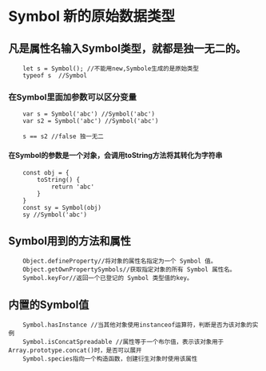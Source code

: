 # Symbol 新的原始数据类型

## 凡是属性名输入Symbol类型，就都是独一无二的。

        let s = Symbol(); //不能用new,Symbole生成的是原始类型
        typeof s  //Symbol

### 在Symbol里面加参数可以区分变量

        var s = Symbol('abc') //Symbol('abc')
        var s2 = Symbol('abc') //Symbol('abc')

        s == s2 //false 独一无二

#### 在Symbol的参数是一个对象，会调用toString方法将其转化为字符串

        const obj = {
            toString() {
                return 'abc'
            }
        }
        const sy = Symbol(obj)
        sy //Symbol('abc')

## Symbol用到的方法和属性

        Object.defineProperty//将对象的属性名指定为一个 Symbol 值。
        Object.getOwnPropertySymbols//获取指定对象的所有 Symbol 属性名。
        Symbol.keyFor//返回一个已登记的 Symbol 类型值的key。

## 内置的Symbol值

        Symbol.hasInstance //当其他对象使用instanceof运算符，判断是否为该对象的实例
        Symbol.isConcatSpreadable //属性等于一个布尔值，表示该对象用于Array.prototype.concat()时，是否可以展开
        Symbol.species指向一个构造函数，创建衍生对象时使用该属性


